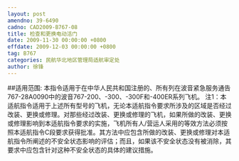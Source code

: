 ```yaml
---
layout: post
amendno: 39-6490
cadno: CAD2009-B767-08
title: 检查和更换电动活门
date: 2009-11-30 00:00:00 +0800
effdate: 2009-12-03 00:00:00 +0800
tag: B767
categories: 民航华北地区管理局适航审定处
author: 徐锋
---
```


##适用范围:
本指令适用于在中华人民共和国注册的、所有列在波音紧急服务通告767-28A0090中的波音767-200、-300、-300F和-400ER系列飞机。
注1：本适航指令适用于上述所有型号的飞机，无论本适航指令要求所涉及的区域是否经过改装、更换或修理。对那些经过改装、更换或修理的飞机，如果所做的改装、更换或修理影响到本适航指令要求的实施，飞机所有人/营运人采用的等效方法必须按照本适航指令C段要求获得批准。其方法中应包含所做的改装、更换或修理对本适航指令所阐述的不安全状态影响的评估；而且，如果该不安全状态没有被消除，其要求中应包含针对这种不安全状态的具体的建议措施。

